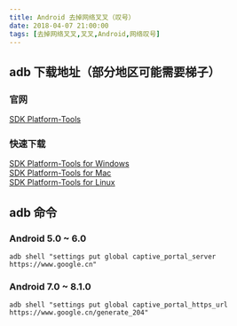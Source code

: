 ```yaml
---
title: Android 去掉网络叉叉（叹号）
date: 2018-04-07 21:00:00
tags: [去掉网络叉叉,叉叉,Android,网络叹号]
---
```

## adb 下载地址（部分地区可能需要梯子）
### 官网
[SDK Platform-Tools](https://developer.android.google.cn/studio/releases/platform-tools.html#revisions)  
### 快速下载
[SDK Platform-Tools for Windows](https://dl.google.com/android/repository/platform-tools-latest-windows.zip)  
[SDK Platform-Tools for Mac](https://dl.google.com/android/repository/platform-tools-latest-darwin.zip)  
[SDK Platform-Tools for Linux](https://dl.google.com/android/repository/platform-tools-latest-linux.zip)
## adb 命令
### Android 5.0 ~ 6.0
```shell
adb shell "settings put global captive_portal_server https://www.google.cn"
```
### Android 7.0 ~ 8.1.0
```shell
adb shell "settings put global captive_portal_https_url https://www.google.cn/generate_204"
```


